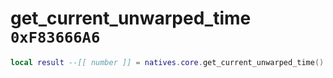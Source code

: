 # get_current_unwarped_time `0xF83666A6`

```lua
local result --[[ number ]] = natives.core.get_current_unwarped_time()
```